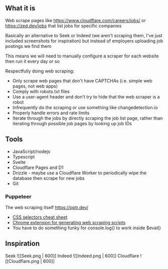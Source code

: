 ## What it is
Web scrape pages like https://www.cloudflare.com/careers/jobs/ or https://zed.dev/jobs that list jobs for specific companies

Basically an alternative to Seek or Indeed (we aren't scraping them, I've just included screenshots for inspiration) but instead of employers uploading job postings we find them

This means we will need to manually configure a scraper for each website then run it every day or so

Respectfully doing web scraping:
- Only scrape web pages that don't have CAPTCHAs (i.e. simple web pages, not web apps)
- Comply with robots.txt files
- Use a user-agent header and don't try to hide that the web scraper is a robot
- Infrequently do the scraping or use something like changedetection.io
- Properly handle errors and rate limits
- Iterate through the jobs by directly scraping the job list page, rather than iterating through possible job pages by looking up job IDs

## Tools
- JavaScript/nodejs
- Typescript
- Svelte
- Cloudflare Pages and D1
- Drizzle - maybe use a Cloudflare Worker to periodically wipe the database then scrape for new jobs
- Git

### Puppeteer
The web scraping itself
https://pptr.dev/
- [CSS selectors cheat sheet](https://www.freecodecamp.org/news/css-selectors-cheat-sheet/)
- [Chrome extension for generating web scraping scripts](https://chromewebstore.google.com/detail/puppeteer-ide/ilehdekjacappgghkgmmlbhgbnlkgoid)
- You have to do something funky for console.log() to work inside $eval()

## Inspiration
Seek
![[Seek.png | 600]]
Indeed
![[Indeed.png | 600]]
Cloudflare
![[Cloudflare.png | 600]]
